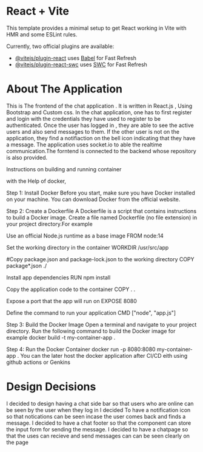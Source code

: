 # React + Vite

This template provides a minimal setup to get React working in Vite with HMR and some ESLint rules.

Currently, two official plugins are available:

- [@vitejs/plugin-react](https://github.com/vitejs/vite-plugin-react/blob/main/packages/plugin-react/README.md) uses [Babel](https://babeljs.io/) for Fast Refresh
- [@vitejs/plugin-react-swc](https://github.com/vitejs/vite-plugin-react-swc) uses [SWC](https://swc.rs/) for Fast Refresh


# About The Application

This is The frontend of the chat application . It is written in React.js , Using Bootstrap and Custom css. 
In the chat application, one has to first register and login with the credentials they have used to register to be authenticated. 
Once the user has logged in , they are able to see the active users and also send messages to them. If the other user is not on the application, they find a notifiaction on the bell icon indicating that they have a message. The application uses socket.io to able the realtime communication.The forntend is connected to the backend whose repository is also provided.

 Instructions on building and running container

with the Help of docker, 

Step 1: Install Docker
Before you start, make sure you have Docker installed on your machine. You can download Docker from the official website.

Step 2: Create a Dockerfile
A Dockerfile is a script that contains instructions to build a Docker image. Create a file named Dockerfile (no file extension) in your project directory.For example

 Use an official Node.js runtime as a base image
FROM node:14

 Set the working directory in the container
WORKDIR /usr/src/app

#Copy package.json and package-lock.json to the working directory
COPY package*.json ./

 Install app dependencies
RUN npm install

 Copy the application code to the container
COPY . .

 Expose a port that the app will run on
EXPOSE 8080

 Define the command to run your application
CMD ["node", "app.js"]


Step 3: Build the Docker Image
Open a terminal and navigate to your project directory. Run the following command to build the Docker image for example
docker build -t my-container-app .

Step 4: Run the Docker Container
docker run -p 8080:8080 my-container-app
.
You can the later host the docker application after CI/CD  eith using github actions or Genkins


# Design Decisions

I decided to design having a chat side bar so that users who are online can be seen by the user when they log in
I decided To have a notification icon so that notications can be seen incase the user comes back and finds a message.
I decided to have a chat footer so that the component can store the input form for sending the message.
I decided to have a chatpage so that the uses can recieve and send messages can can be seen clearly on the page
